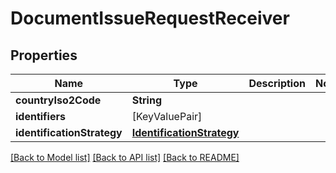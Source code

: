 # DocumentIssueRequestReceiver

## Properties
Name | Type | Description | Notes
------------ | ------------- | ------------- | -------------
**countryIso2Code** | **String** |  | 
**identifiers** | [KeyValuePair] |  | 
**identificationStrategy** | [**IdentificationStrategy**](IdentificationStrategy.md) |  | 

[[Back to Model list]](../README.md#documentation-for-models) [[Back to API list]](../README.md#documentation-for-api-endpoints) [[Back to README]](../README.md)


